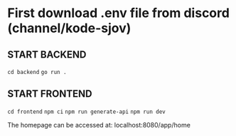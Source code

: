 # First download .env file from discord (channel/kode-sjov)

## START BACKEND

`cd backend`
`go run .`

## START FRONTEND
`cd frontend`
`npm ci`
`npm run generate-api`
`npm run dev`

 The homepage can be accessed at: localhost:8080/app/home
